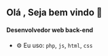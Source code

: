 ## Olá , Seja bem vindo 👋

#### Desenvolvedor web back-end 

- ⚙️ Eu uso: `php`, `js`, `html`, `css`
